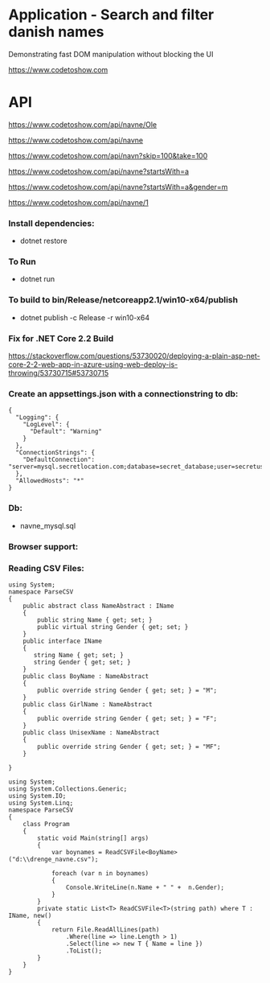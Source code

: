 # Application - Search and filter danish names
Demonstrating fast DOM manipulation without blocking the UI

https://www.codetoshow.com

# API

https://www.codetoshow.com/api/navne/Ole

https://www.codetoshow.com/api/navne

https://www.codetoshow.com/api/navn?skip=100&take=100

https://www.codetoshow.com/api/navne?startsWith=a

https://www.codetoshow.com/api/navne?startsWith=a&gender=m

https://www.codetoshow.com/api/navne/1


### Install dependencies:
- dotnet restore

### To Run
- dotnet run

### To build to bin/Release/netcoreapp2.1/win10-x64/publish
- dotnet publish -c Release -r win10-x64

### Fix for .NET Core 2.2 Build
  https://stackoverflow.com/questions/53730020/deploying-a-plain-asp-net-core-2-2-web-app-in-azure-using-web-deploy-is-throwing/53730715#53730715

### Create an appsettings.json with a connectionstring to db:

```
{
  "Logging": {
    "LogLevel": {
      "Default": "Warning"
    }
  },
  "ConnectionStrings": {
    "DefaultConnection": "server=mysql.secretlocation.com;database=secret_database;user=secretuser;pwd=totallysecret;"
  },
  "AllowedHosts": "*"
}
```

### Db:
- navne_mysql.sql

 ### Browser support:


### Reading CSV Files:

```
using System;
namespace ParseCSV
{
    public abstract class NameAbstract : IName
    {
        public string Name { get; set; }
        public virtual string Gender { get; set; }
    }
    public interface IName
    {
       string Name { get; set; }
       string Gender { get; set; }
    }
    public class BoyName : NameAbstract
    {
        public override string Gender { get; set; } = "M";
    }
    public class GirlName : NameAbstract
    {
        public override string Gender { get; set; } = "F";
    }
    public class UnisexName : NameAbstract
    {
        public override string Gender { get; set; } = "MF";
    }

}
```

```
using System;
using System.Collections.Generic;
using System.IO;
using System.Linq;
namespace ParseCSV
{
    class Program
    {
        static void Main(string[] args)
        {
            var boynames = ReadCSVFile<BoyName>("d:\\drenge_navne.csv");
         
            foreach (var n in boynames)
            {
                Console.WriteLine(n.Name + " " +  n.Gender);
            }
        }
        private static List<T> ReadCSVFile<T>(string path) where T : IName, new()
        {    
            return File.ReadAllLines(path)
                .Where(line => line.Length > 1)
                .Select(line => new T { Name = line })
                .ToList();
        }
    }
}
```